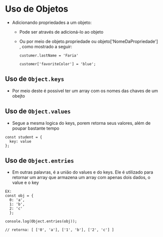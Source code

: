 # Uso de Objetos 

* Adicionando propriedades a um objeto:
  * Pode ser através de adicioná-lo ao objeto
  * Ou por meio de objeto.propriedade ou objeto['NomeDaPropriedade'] , como mostrado a seguir:

    ```
    custumer.lastName = 'Faria' 

    customer['favoriteColor'] = 'blue';
    ```

## Uso de `Object.keys`

* Por meio deste é possivel ter um array com os nomes das chaves de um obejto


## Uso de `Object.values`
* Segue a mesma logica do keys, porem retorna seus valores, além de poupar bastante tempo
```
const student = {
  key: value
};
```

## Uso de `Object.entries`
* Em outras palavras, é a união do values e do keys. Ele é utilizado para retornar um array que armazena um array com apenas dois dados, o value e o key
```
EX:
const obj = { 
  0: 'a', 
  1: 'b', 
  2: 'c' 
  };

console.log(Object.entries(obj)); 

// retorna: [ ['0', 'a'], ['1', 'b'], ['2', 'c'] ]
```
